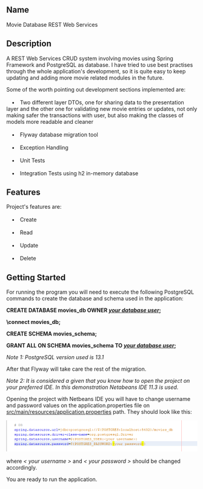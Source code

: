 ## Name

Movie Database REST Web Services

## Description

A REST Web Services CRUD system involving movies using Spring Framework and PostgreSQL as database. I have tried to use best practises through the whole application's development, so it is quite easy
to keep updating and adding more movie related modules in the future.

Some of the worth pointing out development sections implemented are:\
\
&emsp;&#8226;&emsp;Two different layer DTOs, one for sharing data to the presentation layer and the other one for validating new movie entries or updates,
not only making safer the transactions with user, but also making the classes of models more readable and cleaner\
\
&emsp;&#8226;&emsp;Flyway database migration tool\
\
&emsp;&#8226;&emsp;Exception Handling\
\
&emsp;&#8226;&emsp;Unit Tests\
\
&emsp;&#8226;&emsp;Integration Tests using h2 in-memory database

## Features

Project's features are:\
\
&emsp;&#8226;&emsp;Create <Entity>\
\
&emsp;&#8226;&emsp;Read <Entity>\
\
&emsp;&#8226;&emsp;Update <Entity>\
\
&emsp;&#8226;&emsp;Delete <Entity>

## Getting Started

For running the program you will need to execute the following PostgreSQL commands to create the database and schema used in the application: 

**CREATE DATABASE movies_db OWNER <ins>*your database user*</ins>;**

**\connect movies_db;**

**CREATE SCHEMA movies_schema;**

**GRANT ALL ON SCHEMA movies_schema TO <ins>*your database user*</ins>;**

*Note 1: PostgreSQL version used is 13.1*

After that Flyway will take care the rest of the migration.

*Note 2: It is considered a given that you know how to open the project on your preferred IDE. In this demonstration Netabeans IDE 11.3 is used.*

Opening the project with Netbeans IDE you will have to change username and password values on the application.properties file on <ins>src/main/resources/application.properties</ins> path. They should look like this:

<img src="screenshots/username-and-password.PNG"/>

where *< your username >* and *< your password >* should be changed accordingly.

You are ready to run the application.

